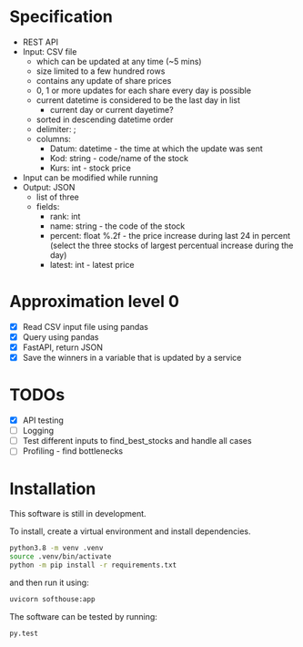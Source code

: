 # Specification

- REST API
- Input: CSV file
    - which can be updated at any time (~5 mins)
    - size limited to a few hundred rows
    - contains any update of share prices
    - 0, 1 or more updates for each share every day is possible
    - current datetime is considered to be the last day in list
        - current day or current dayetime?
    - sorted in descending datetime order
    - delimiter: ;
    - columns: 
        - Datum: datetime - the time at which the update was sent
        - Kod: string - code/name of the stock
        - Kurs: int - stock price
- Input can be modified while running
- Output: JSON
    - list of three
    - fields:
        - rank: int
        - name: string - the code of the stock
        - percent: float %.2f - the price increase during last 24 in percent (select the three stocks of largest percentual increase during the day)
        - latest: int - latest price


# Approximation level 0

- [x] Read CSV input file using pandas
- [x] Query using pandas
- [x] FastAPI, return JSON
- [x] Save the winners in a variable that is updated by a service

# TODOs

- [x] API testing
- [ ] Logging
- [ ] Test different inputs to find_best_stocks and handle all cases
- [ ] Profiling - find bottlenecks

# Installation

This software is still in development.

To install, create a virtual environment and install dependencies. 

```bash
python3.8 -m venv .venv
source .venv/bin/activate
python -m pip install -r requirements.txt
```

and then run it using:

```bash
uvicorn softhouse:app
```

The software can be tested by running: 

```bash
py.test
```